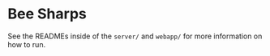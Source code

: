 # Bee Sharps

See the READMEs inside of the `server/` and `webapp/` for more information on how to run.
